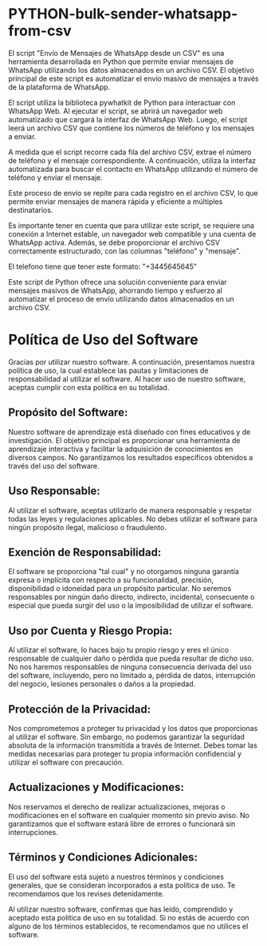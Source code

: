 # PYTHON-bulk-sender-whatsapp-from-csv
El script "Envío de Mensajes de WhatsApp desde un CSV" es una herramienta desarrollada en Python que permite enviar mensajes de WhatsApp utilizando los datos almacenados en un archivo CSV. El objetivo principal de este script es automatizar el envío masivo de mensajes a través de la plataforma de WhatsApp.

El script utiliza la biblioteca pywhatkit de Python para interactuar con WhatsApp Web. Al ejecutar el script, se abrirá un navegador web automatizado que cargará la interfaz de WhatsApp Web. Luego, el script leerá un archivo CSV que contiene los números de teléfono y los mensajes a enviar.

A medida que el script recorre cada fila del archivo CSV, extrae el número de teléfono y el mensaje correspondiente. A continuación, utiliza la interfaz automatizada para buscar el contacto en WhatsApp utilizando el número de teléfono y enviar el mensaje.

Este proceso de envío se repite para cada registro en el archivo CSV, lo que permite enviar mensajes de manera rápida y eficiente a múltiples destinatarios.

Es importante tener en cuenta que para utilizar este script, se requiere una conexión a Internet estable, un navegador web compatible y una cuenta de WhatsApp activa. Además, se debe proporcionar el archivo CSV correctamente estructurado, con las columnas "teléfono" y "mensaje".

El telefono tiene que tener este formato: "+3445645645"


Este script de Python ofrece una solución conveniente para enviar mensajes masivos de WhatsApp, ahorrando tiempo y esfuerzo al automatizar el proceso de envío utilizando datos almacenados en un archivo CSV.



# Política de Uso del Software 

Gracias por utilizar nuestro software. A continuación, presentamos nuestra política de uso, la cual establece las pautas y limitaciones de responsabilidad al utilizar el software. Al hacer uso de nuestro software, aceptas cumplir con esta política en su totalidad.

## Propósito del Software:
Nuestro software de aprendizaje está diseñado con fines educativos y de investigación. El objetivo principal es proporcionar una herramienta de aprendizaje interactiva y facilitar la adquisición de conocimientos en diversos campos. No garantizamos los resultados específicos obtenidos a través del uso del software.

## Uso Responsable:
Al utilizar el software, aceptas utilizarlo de manera responsable y respetar todas las leyes y regulaciones aplicables. No debes utilizar el software para ningún propósito ilegal, malicioso o fraudulento.

## Exención de Responsabilidad:
El software se proporciona "tal cual" y no otorgamos ninguna garantía expresa o implícita con respecto a su funcionalidad, precisión, disponibilidad o idoneidad para un propósito particular. No seremos responsables por ningún daño directo, indirecto, incidental, consecuente o especial que pueda surgir del uso o la imposibilidad de utilizar el software.

## Uso por Cuenta y Riesgo Propia:
Al utilizar el software, lo haces bajo tu propio riesgo y eres el único responsable de cualquier daño o pérdida que pueda resultar de dicho uso. No nos haremos responsables de ninguna consecuencia derivada del uso del software, incluyendo, pero no limitado a, pérdida de datos, interrupción del negocio, lesiones personales o daños a la propiedad.

## Protección de la Privacidad:
Nos comprometemos a proteger tu privacidad y los datos que proporcionas al utilizar el software. Sin embargo, no podemos garantizar la seguridad absoluta de la información transmitida a través de Internet. Debes tomar las medidas necesarias para proteger tu propia información confidencial y utilizar el software con precaución.

## Actualizaciones y Modificaciones:
Nos reservamos el derecho de realizar actualizaciones, mejoras o modificaciones en el software en cualquier momento sin previo aviso. No garantizamos que el software estará libre de errores o funcionará sin interrupciones.

## Términos y Condiciones Adicionales:
El uso del software está sujeto a nuestros términos y condiciones generales, que se consideran incorporados a esta política de uso. Te recomendamos que los revises detenidamente.

Al utilizar nuestro software, confirmas que has leído, comprendido y aceptado esta política de uso en su totalidad. Si no estás de acuerdo con alguno de los términos establecidos, te recomendamos que no utilices el software.